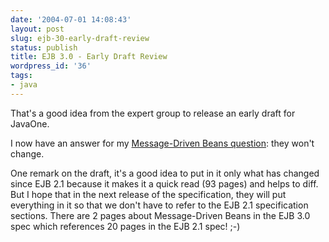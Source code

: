 ```yaml
---
date: '2004-07-01 14:08:43'
layout: post
slug: ejb-30-early-draft-review
status: publish
title: EJB 3.0 - Early Draft Review
wordpress_id: '36'
tags:
- java
---
```


That's a good idea from the expert group to release an early draft for JavaOne.




I now have an answer for my  [Message-Driven Beans question](http://www.jmesnil.net/weblog/2004/06/message-driven-beans-in-ejb-30.html): they won't change.




One remark on the draft, it's a good idea to put in it only what has changed since EJB 2.1 because it makes it a quick read (93 pages) and helps to diff. But I hope that in the next release of the specification, they will put everything in it so that we don't have to refer to the EJB 2.1 specification sections. There are 2 pages about Message-Driven Beans in the EJB 3.0 spec which references 20 pages in the EJB 2.1 spec! ;-)
